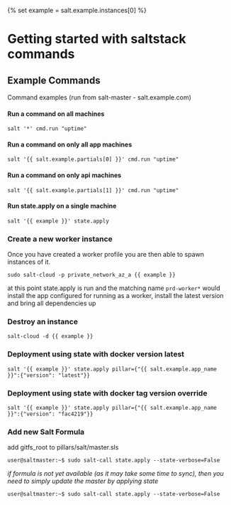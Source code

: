{% set example = salt.example.instances[0] %}
# Getting started with saltstack commands



## Example Commands

Command examples (run from salt-master - salt.example.com)


####  Run a command on all machines
```
salt '*' cmd.run "uptime"
```


####  Run a command on only all app machines
```
salt '{{ salt.example.partials[0] }}' cmd.run "uptime"
```


####  Run a command on only api machines
```
salt '{{ salt.example.partials[1] }}' cmd.run "uptime"
```


####  Run state.apply on a single machine
```
salt '{{ example }}' state.apply
```


###  Create a new worker instance

Once you have created a worker profile you are then able to spawn instances of it.

```
sudo salt-cloud -p private_network_az_a {{ example }}
```

at this point state.apply is run and the matching name `prd-worker*` would install the app configured for running as a worker, install the latest version and bring all dependencies up


###  Destroy an instance
```
salt-cloud -d {{ example }}

```

###  Deployment using state with docker version latest
```
salt '{{ example }}' state.apply pillar={"{{ salt.example.app_name }}":{"version": "latest"}}
```

###  Deployment using state with docker tag version override
```
salt '{{ example }}' state.apply pillar={"{{ salt.example.app_name }}":{"version": "fac4219"}}
```


### Add new Salt Formula

add gitfs_root to pillars/salt/master.sls

``` 
user@saltmaster:~$ sudo salt-call state.apply --state-verbose=False
``` 

*if formula is not yet available (as it may take some time to sync), then you need to simply update the master by applying state*

``` 
user@saltmaster:~$ sudo salt-call state.apply --state-verbose=False

```
